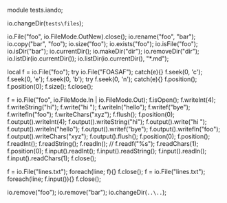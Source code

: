 module tests.iando;

io.changeDir(`tests\files`);

io.File("foo", io.FileMode.OutNew).close();
io.rename("foo", "bar");
io.copy("bar", "foo");
io.size("foo");
io.exists("foo");
io.isFile("foo");
io.isDir("bar");
io.currentDir();
io.makeDir("dir");
io.removeDir("dir");
io.listDir(io.currentDir());
io.listDir(io.currentDir(), "*.md");

local f = io.File("foo");
try io.File("FOASAF"); catch(e){}
f.seek(0, 'c');
f.seek(0, 'e');
f.seek(0, 'b');
try f.seek(0, 'n'); catch(e){}
f.position();
f.position(0);
f.size();
f.close();

f = io.File("foo", io.FileMode.In | io.FileMode.Out);
f.isOpen();
f.writeInt(4);
f.writeString("hi");
f.write("hi ");
f.writeln("hello");
f.writef("bye");
f.writefln("foo");
f.writeChars("xyz");
f.flush();
f.position(0);
f.output().writeInt(4);
f.output().writeString("hi");
f.output().write("hi ");
f.output().writeln("hello");
f.output().writef("bye");
f.output().writefln("foo");
f.output().writeChars("xyz");
f.output().flush();
f.position(0);
f.position();
f.readInt();
f.readString();
f.readln();
// f.readf("%s");
f.readChars(1);
f.position(0);
f.input().readInt();
f.input().readString();
f.input().readln();
f.input().readChars(1);
f.close();

f = io.File("lines.txt");
foreach(line; f){}
f.close();
f = io.File("lines.txt");
foreach(line; f.input()){}
f.close();

io.remove("foo");
io.remove("bar");
io.changeDir(`..\..`);